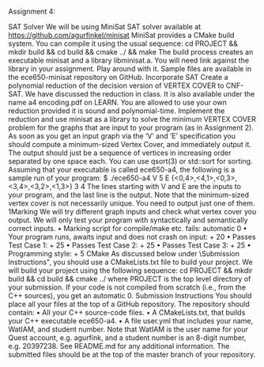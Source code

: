 Assignment 4:

SAT Solver
We will be using MiniSat SAT solver available at https://github.com/agurfinkel/minisat
MiniSat provides a CMake build system. You can compile it using the usual sequence:
cd PROJECT && mkdir build && cd build && cmake ../ && make
The build process creates an executable minisat and a library libminisat.a. You will need link
against the library in your assignment.
Play around with it. Sample files are available in the ece650-minisat repository on GitHub.
Incorporate SAT
Create a polynomial reduction of the decision version of VERTEX COVER to CNF-SAT. We have
discussed the reduction in class. It is also available under the name a4 encoding.pdf on LEARN.
You are allowed to use your own reduction provided it is sound and polynomial-time. Implement
the reduction and use minisat as a library to solve the minimum VERTEX COVER problem for
the graphs that are input to your program (as in Assignment 2).
As soon as you get an input graph via the ’V’ and ’E’ specification you should compute a
minimum-sized Vertex Cover, and immediately output it. The output should just be a sequence of
vertices in increasing order separated by one space each. You can use qsort(3) or std::sort for
sorting.
Assuming that your executable is called ece650-a4, the following is a sample run of your
program:
$ ./ece650-a4
V 5
E {<0,4>,<4,1>,<0,3>,<3,4>,<3,2>,<1,3>}
3 4
The lines starting with V and E are the inputs to your program, and the last line is the output.
Note that the minimum-sized vertex cover is not necessarily unique. You need to output just one
of them.
1Marking
We will try different graph inputs and check what vertex cover you output. We will only test your
program with syntactically and semantically correct inputs.
• Marking script for compile/make etc. fails: automatic 0
• Your program runs, awaits input and does not crash on input: + 20
• Passes Test Case 1: + 25
• Passes Test Case 2: + 25
• Passes Test Case 3: + 25
• Programming style: + 5
CMake
As discussed below under \Submission Instructions", you should use a CMakeLists.txt file to build
your project. We will build your project using the following sequence:
cd PROJECT && mkdir build && cd build && cmake ../
where PROJECT is the top level directory of your submission. If your code is not compiled from
scratch (i.e., from the C++ sources), you get an automatic 0.
Submission Instructions
You should place all your files at the top of a GitHub repository. The repository should contain:
• All your C++ source-code files.
• A CMakeLists.txt, that builds your C++ executable ece650-a4.
• A file user.yml that includes your name, WatIAM, and student number. Note that WatIAM
is the user name for your Quest account, e.g. agurfink, and a student number is an 8-digit
number, e.g. 20397238.
See README.md for any additional information.
The submitted files should be at the top of the master branch of your repository.
